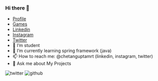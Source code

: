 ### Hi there 👋

- <a href="https://chetanguptamrt.github.io/profile" target="_blank" >Profile</a>
- <a href="https://chetanguptamrt.github.io/games" target="_blank" >Games</a>
- <a href="https://www.linkedin.com/in/chetanguptamrt" target="_blank" >Linkedin</a>
- <a href="https://www.instagram.com/chetanguptamrt" target="_blank" >Instagram</a>
- <a href="https://twitter.com/chetanguptamrt" target="_blank" >Twitter</a>
- 🔭 I’m student
- 🌱 I’m currently learning spring framework (java)
- 📫 How to reach me: @chetanguptamrt (linkedin, instagram, twitter)
- :speech_balloon: Ask me about My Projects 

![twitter](https://img.shields.io/twitter/follow/chetanguptamrt?style=social) ![github](https://img.shields.io/github/followers/chetanguptamrt?style=social)
